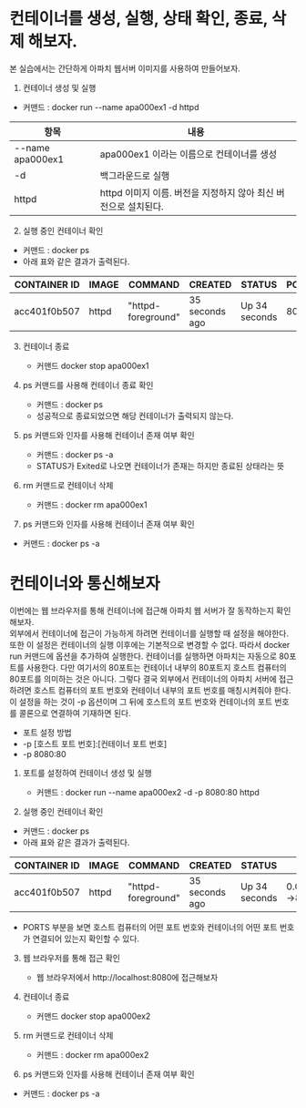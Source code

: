 # 컨테이너를 생성, 실행, 상태 확인, 종료, 삭제 해보자.
본 실습에서는 간단하게 아파치 웹서버 이미지를 사용하여 만들어보자.
1. 컨테이너 생성 및 실행
  - 커맨드 : docker run --name apa000ex1 -d httpd

|항목|내용|
|---|---|
|--name apa000ex1|apa000ex1 이라는 이름으로 컨테이너를 생성|
|-d|백그라운드로 실행|
|httpd|httpd 이미지 이름. 버전을 지정하지 않아 최신 버전으로 설치된다.|

2. 실행 중인 컨테이너 확인
  - 커맨드 : docker ps
  - 아래 표와 같은 결과가 출력된다.

|CONTAINER ID|IMAGE|COMMAND|CREATED|STATUS|PORTS|NAMES|
|---|---|---|---|---|---|---|
|acc401f0b507|httpd|"httpd-foreground"|35 seconds ago|Up 34 seconds|80/tcp|apa000ex1|

3. 컨테이너 종료
   - 커맨드 docker stop apa000ex1
  
4. ps 커맨드를 사용해 컨테이너 종료 확인
   - 커맨드 : docker ps
   - 성공적으로 종료되었으면 해당 컨테이너가 출력되지 않는다.
  
5. ps 커맨드와 인자를 사용해 컨테이너 존재 여부 확인
   - 커맨드 : docker ps -a
   - STATUS가 Exited로 나오면 컨테이너가 존재는 하지만 종료된 상태라는 뜻

6. rm 커맨드로 컨테이너 삭제
   - 커맨드 : docker rm apa000ex1

7. ps 커맨드와 인자를 사용해 컨테이너 존재 여부 확인
 - 커맨드 : docker ps -a

# 컨테이너와 통신해보자
이번에는 웹 브라우저를 통해 컨테이너에 접근해 아파치 웹 서버가 잘 동작하는지 확인해보자.  
외부에서 컨테이너에 접근이 가능하게 하려면 컨테이너를 실행할 때 설정을 해야한다. 또한 이 설정은 컨테이너의 실행 이후에는 기본적으로 변경할 수 없다. 따라서 docker run 커맨드에 옵션을 추가하여 실행한다.
컨테이너를 실행하면 아파치는 자동으로 80포트를 사용한다. 다만 여기서의 80포트는 컨테이너 내부의 80포트지 호스트 컴퓨터의 80포트를 의미하는 것은 아니다. 
그렇다 결국 외부에서 컨테이너의 아파치 서버에 접근하려면 호스트 컴퓨터의 포트 번호와 컨테이너 내부의 포트 번호를 매칭시켜줘야 한다. 이 설정을 하는 것이 -p 옵션이며 그 뒤에 호스트의 포트 번호와 컨테이너의 포트 번호를 콜론으로 연결하여 기재하면 된다.
- 포트 설정 방법
- -p [호스트 포트 번호]:[컨테이너 포트 번호]
- -p 8080:80

1. 포트를 설정하여 컨테이너 생성 및 실행
   - 커맨드 : docker run --name apa000ex2 -d -p 8080:80 httpd

2. 실행 중인 컨테이너 확인
  - 커맨드 : docker ps
  - 아래 표와 같은 결과가 출력된다.

|CONTAINER ID|IMAGE|COMMAND|CREATED|STATUS|PORTS|NAMES|
|---|---|---|---|---|---|---|
|acc401f0b507|httpd|"httpd-foreground"|35 seconds ago|Up 34 seconds|0.0.0.0:8080->80/tcp|apa000ex2|
  - PORTS 부분을 보면 호스트 컴퓨터의 어떤 포트 번호와 컨테이너의 어떤 포트 번호가 연결되어 있는지 확인할 수 있다.

3. 웹 브라우저를 통해 접근 확인
   - 웹 브라우저에서 http://localhost:8080에 접근해보자

4. 컨테이너 종료
   - 커맨드 docker stop apa000ex2

5. rm 커맨드로 컨테이너 삭제
   - 커맨드 : docker rm apa000ex2

6. ps 커맨드와 인자를 사용해 컨테이너 존재 여부 확인
 - 커맨드 : docker ps -a  





